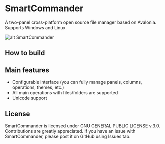 # SmartCommander

A two-panel cross-platform open source file manager based on Avalonia. Supports Windows and Linux.

![alt SmartCommander](https://github.com/anovik/SmartCommander/blob/main/img/main_windows.png)

## How to build

## Main features

- Configurable interface (you can fully manage panels, columns, operations, themes, etc.)
- All main operations with files/folders are supported
- Unicode support



## License

SmartCommander is licensed under GNU GENERAL PUBLIC LICENSE v.3.0. Contributions are greatly appreciated. If you have an issue with SmartCommander, please post it on GitHub using Issues tab.



